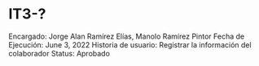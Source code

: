 # IT3-?

Encargado: Jorge Alan Ramírez Elías, Manolo Ramírez Pintor
Fecha de Ejecución: June 3, 2022
Historia de usuario: Registrar la información del colaborador
Status: Aprobado